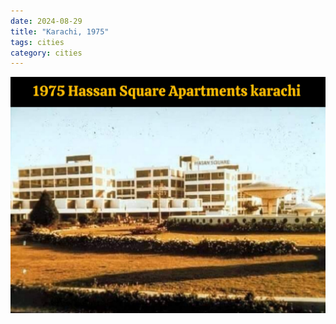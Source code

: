 ```yaml
---
date: 2024-08-29
title: "Karachi, 1975"
tags: cities
category: cities
---
```


![karachi-hassan square.jpg](https://raw.githubusercontent.com/muneer78/muneer78.github.io/master/images/karachi-hassan-square.jpg)